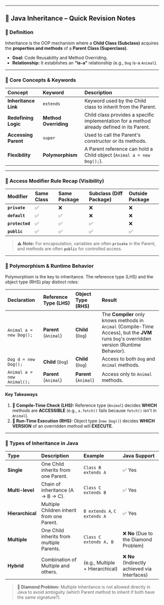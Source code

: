 
---

## 🧠 Java Inheritance – Quick Revision Notes

### 📝 Definition
Inheritance is the OOP mechanism where a **Child Class (Subclass)** acquires the **properties and methods** of a **Parent Class (Superclass)**.

* **Goal:** Code Reusability and Method Overriding.
* **Relationship:** It establishes an **"is-a"** relationship (e.g., `Dog` is-a `Animal`).

---

### 🔑 Core Concepts & Keywords

| Concept | Keyword | Description |
| :--- | :--- | :--- |
| **Inheritance Link** | `extends` | Keyword used by the Child class to inherit from the Parent. |
| **Redefining Logic** | **Method Overriding** | Child class provides a specific implementation for a method already defined in its Parent. |
| **Accessing Parent** | `super` | Used to call the Parent's constructor or its methods. |
| **Flexibility** | **Polymorphism** | A Parent reference can hold a Child object (`Animal a = new Dog();`). |

---

### 🚦 Access Modifier Rule Recap (Visibility)

| Modifier | Same Class | Same Package | Subclass (Diff Package) | Outside Package |
| :--- | :--- | :--- | :--- | :--- |
| **`private`** | ✅ | ❌ | ❌ | ❌ |
| **`default`** | ✅ | ✅ | ❌ | ❌ |
| **`protected`** | ✅ | ✅ | ✅ | ❌ |
| **`public`** | ✅ | ✅ | ✅ | ✅ |

> ⚠️ **Note:** For encapsulation, variables are often **`private`** in the Parent, and methods are often **`public`** for controlled access.

---

### 🧩 Polymorphism & Runtime Behavior

Polymorphism is the key to inheritance. The reference type (LHS) and the object type (RHS) play distinct roles:

| Declaration | Reference Type (LHS) | Object Type (RHS) | Result |
| :--- | :--- | :--- | :--- |
| `Animal a = new Dog();` | **Parent** (`Animal`) | **Child** (`Dog`) | The **Compiler** only knows methods in `Animal` (Compile-Time Access), but the **JVM** runs `Dog`'s overridden version (Runtime Behavior). |
| `Dog d = new Dog();` | **Child** (`Dog`) | **Child** (`Dog`) | Access to both `Dog` and `Animal` methods. |
| `Animal a = new Animal();` | **Parent** (`Animal`) | **Parent** (`Animal`) | Access only to `Animal` methods. |

#### Key Takeaways

1.  **🧠 Compile-Time Check (LHS):** Reference type (`Animal`) decides **WHICH** methods are **ACCESSIBLE** (e.g., `a.fetch()` fails because `fetch()` isn't in `Animal`).
2.  **🧩 Run-Time Execution (RHS):** Object type (`new Dog()`) decides **WHICH VERSION** of an overridden method will **EXECUTE**.

---

### 🚫 Types of Inheritance in Java

| Type | Description | Example | Java Support |
| :--- | :--- | :--- | :--- |
| **Single** | One Child inherits from one Parent. | `Class B extends A` | ✅ Yes |
| **Multi-level** | Chain of inheritance (A $\rightarrow$ B $\rightarrow$ C). | `Class C extends B` | ✅ Yes |
| **Hierarchical** | Multiple Children inherit from one Parent. | `B extends A`, `C extends A` | ✅ Yes |
| **Multiple** | One Child inherits from multiple Parents. | `Class C extends A, B` | ❌ **No** (Due to the Diamond Problem) |
| **Hybrid** | Combination of Multiple and others. | (e.g., Multiple + Hierarchical) | ❌ **No** (Indirectly achieved via Interfaces) |

> **💎 Diamond Problem:** Multiple Inheritance is not allowed directly in Java to avoid ambiguity (which Parent method to inherit if both have the same signature?).